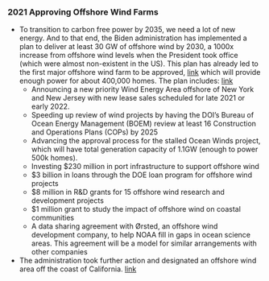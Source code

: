 ### 2021 Approving Offshore Wind Farms
- To transition to carbon free power by 2035, we need a lot of new energy. And to that end, the Biden administration has implemented a plan to deliver at least 30 GW of offshore wind by 2030, a 1000x increase from offshore wind levels when the President took office (which were almost non-existent in the US). This plan has already led to the first major offshore wind farm to be approved, [link](https://www.cnn.com/2021/05/16/business/offshore-wind-farm-vineyard-wind/index.html#:~:text=The%20federal%20government%20this%20week,commercial%20scale%20offshore%20wind%20farm.) which will provide enough power for about 400,000 homes. The plan includes: [link](https://www.whitehouse.gov/briefing-room/statements-releases/2021/03/29/fact-sheet-biden-administration-jumpstarts-offshore-wind-energy-projects-to-create-jobs/)
    - Announcing a new priority Wind Energy Area offshore of New York and New Jersey with new lease sales scheduled for late 2021 or early 2022.
    - Speeding up review of wind projects by having the DOI’s Bureau of Ocean Energy Management (BOEM) review at least 16 Construction and Operations Plans (COPs) by 2025
    - Advancing the approval process for the stalled Ocean Winds project, which will have total generation capacity of 1.1GW (enough to power 500k homes).
    - Investing $230 million in port infrastructure to support offshore wind
    - $3 billion in loans through the DOE loan program for offshore wind projects
    - $8 million in R&D grants for 15 offshore wind research and development projects
    - $1 million grant to study the impact of offshore wind on coastal communities
    - A data sharing agreement with Ørsted, an offshore wind development company, to help NOAA fill in gaps in ocean science areas. This agreement will be a model for similar arrangements with other companies
- The administration took further action and designated an offshore wind area off the coast of California. [link](https://www.washingtonpost.com/climate-solutions/2021/05/25/wind-power-west-coast/)